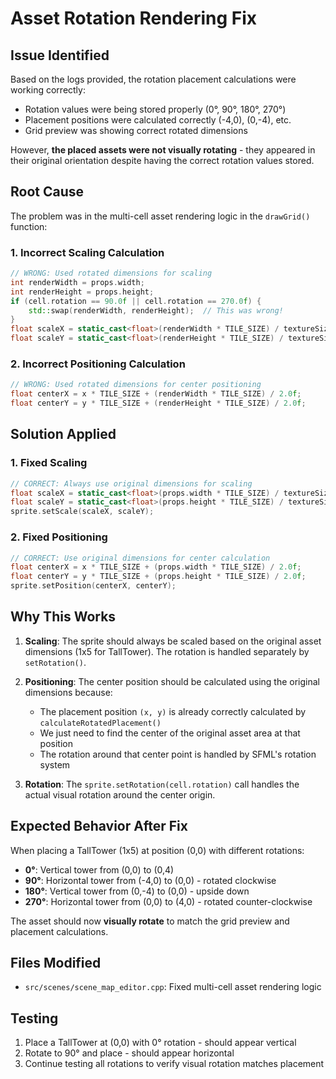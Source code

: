 # Asset Rotation Rendering Fix

## Issue Identified
Based on the logs provided, the rotation placement calculations were working correctly:
- Rotation values were being stored properly (0°, 90°, 180°, 270°)
- Placement positions were calculated correctly (-4,0), (0,-4), etc.
- Grid preview was showing correct rotated dimensions

However, **the placed assets were not visually rotating** - they appeared in their original orientation despite having the correct rotation values stored.

## Root Cause
The problem was in the multi-cell asset rendering logic in the `drawGrid()` function:

### 1. **Incorrect Scaling Calculation**
```cpp
// WRONG: Used rotated dimensions for scaling
int renderWidth = props.width;
int renderHeight = props.height;
if (cell.rotation == 90.0f || cell.rotation == 270.0f) {
    std::swap(renderWidth, renderHeight);  // This was wrong!
}
float scaleX = static_cast<float>(renderWidth * TILE_SIZE) / textureSize.x;
float scaleY = static_cast<float>(renderHeight * TILE_SIZE) / textureSize.y;
```

### 2. **Incorrect Positioning Calculation**
```cpp
// WRONG: Used rotated dimensions for center positioning
float centerX = x * TILE_SIZE + (renderWidth * TILE_SIZE) / 2.0f;
float centerY = y * TILE_SIZE + (renderHeight * TILE_SIZE) / 2.0f;
```

## Solution Applied

### 1. **Fixed Scaling**
```cpp
// CORRECT: Always use original dimensions for scaling
float scaleX = static_cast<float>(props.width * TILE_SIZE) / textureSize.x;
float scaleY = static_cast<float>(props.height * TILE_SIZE) / textureSize.y;
sprite.setScale(scaleX, scaleY);
```

### 2. **Fixed Positioning**
```cpp
// CORRECT: Use original dimensions for center calculation
float centerX = x * TILE_SIZE + (props.width * TILE_SIZE) / 2.0f;
float centerY = y * TILE_SIZE + (props.height * TILE_SIZE) / 2.0f;
sprite.setPosition(centerX, centerY);
```

## Why This Works

1. **Scaling**: The sprite should always be scaled based on the original asset dimensions (1x5 for TallTower). The rotation is handled separately by `setRotation()`.

2. **Positioning**: The center position should be calculated using the original dimensions because:
   - The placement position `(x, y)` is already correctly calculated by `calculateRotatedPlacement()`
   - We just need to find the center of the original asset area at that position
   - The rotation around that center point is handled by SFML's rotation system

3. **Rotation**: The `sprite.setRotation(cell.rotation)` call handles the actual visual rotation around the center origin.

## Expected Behavior After Fix

When placing a TallTower (1x5) at position (0,0) with different rotations:

- **0°**: Vertical tower from (0,0) to (0,4)
- **90°**: Horizontal tower from (-4,0) to (0,0) - rotated clockwise
- **180°**: Vertical tower from (0,-4) to (0,0) - upside down
- **270°**: Horizontal tower from (0,0) to (4,0) - rotated counter-clockwise

The asset should now **visually rotate** to match the grid preview and placement calculations.

## Files Modified
- `src/scenes/scene_map_editor.cpp`: Fixed multi-cell asset rendering logic

## Testing
1. Place a TallTower at (0,0) with 0° rotation - should appear vertical
2. Rotate to 90° and place - should appear horizontal
3. Continue testing all rotations to verify visual rotation matches placement
